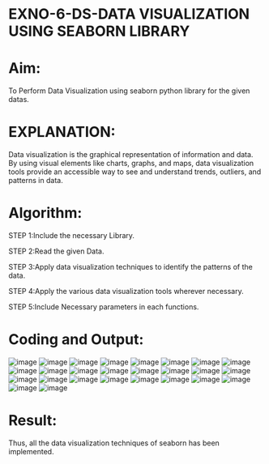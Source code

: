 # EXNO-6-DS-DATA VISUALIZATION USING SEABORN LIBRARY

# Aim:
  To Perform Data Visualization using seaborn python library for the given datas.

# EXPLANATION:
Data visualization is the graphical representation of information and data. By using visual elements like charts, graphs, and maps, data visualization tools provide an accessible way to see and understand trends, outliers, and patterns in data.

# Algorithm:
STEP 1:Include the necessary Library.

STEP 2:Read the given Data.

STEP 3:Apply data visualization techniques to identify the patterns of the data.

STEP 4:Apply the various data visualization tools wherever necessary.

STEP 5:Include Necessary parameters in each functions.

# Coding and Output:
![image](https://github.com/user-attachments/assets/57080097-5136-452e-9ca9-5934247a5658)
![image](https://github.com/user-attachments/assets/bf0edc14-7869-47d3-bb50-5536f4c8e4da)
![image](https://github.com/user-attachments/assets/f29f6772-36c0-4052-a05b-d0fd3e52ac3d)
![image](https://github.com/user-attachments/assets/054ec9be-0ac5-4df4-805e-6ce5196785f0)
![image](https://github.com/user-attachments/assets/6a6a4345-7778-4d91-930c-ae46e4bfb720)
![image](https://github.com/user-attachments/assets/a4902711-40f9-4a88-bb27-839be2e7601a)
![image](https://github.com/user-attachments/assets/a445824b-a287-42e4-8098-e95e5340f36c)
![image](https://github.com/user-attachments/assets/e8215ec0-8914-4985-a6be-1c6ea1a1a88d)
![image](https://github.com/user-attachments/assets/7549a106-314f-450e-97d8-2b86b125332c)
![image](https://github.com/user-attachments/assets/6492bbfc-a87f-46cc-b8e1-9dc62e1f94a0)
![image](https://github.com/user-attachments/assets/fc216346-b063-4aec-8c34-6c90cd81013b)
![image](https://github.com/user-attachments/assets/eff4caf2-016e-4e2f-bbde-dab569ab53ef)
![image](https://github.com/user-attachments/assets/6f74da24-52c6-45b3-bcc1-07ab9f11a0ca)
![image](https://github.com/user-attachments/assets/d615d23e-d42a-496e-bf0c-f5910b6d6c6a)
![image](https://github.com/user-attachments/assets/d0efb2b5-8589-49f0-913b-4930ebf3d239)
![image](https://github.com/user-attachments/assets/198661e8-fa7e-469a-9fb9-7813276930ee)
![image](https://github.com/user-attachments/assets/aa9d9f00-e451-4fb6-86cb-3f1af43b889d)
![image](https://github.com/user-attachments/assets/9fcce67f-9409-4b8c-978d-518ad63bbf2e)
![image](https://github.com/user-attachments/assets/b2b4c6b0-98f6-4431-a281-7e9bb380fd5e)
![image](https://github.com/user-attachments/assets/ad22f9bc-56bb-466b-ba68-1cae00efecb6)
![image](https://github.com/user-attachments/assets/446bd3a1-c609-4f16-bfff-c650915c2372)
![image](https://github.com/user-attachments/assets/00753169-0361-48e1-a2cc-2485a4242599)
![image](https://github.com/user-attachments/assets/21465430-2722-4921-8b2d-2d8555314f3d)
![image](https://github.com/user-attachments/assets/1ea14a6c-1377-49e5-877b-a12540bedfd1)
![image](https://github.com/user-attachments/assets/765c088f-86a5-419e-940a-d1d6f54a582b)
![image](https://github.com/user-attachments/assets/209fb558-ce96-40a3-960b-47f77568197e)









# Result:
Thus, all the data visualization techniques of seaborn has been implemented.
